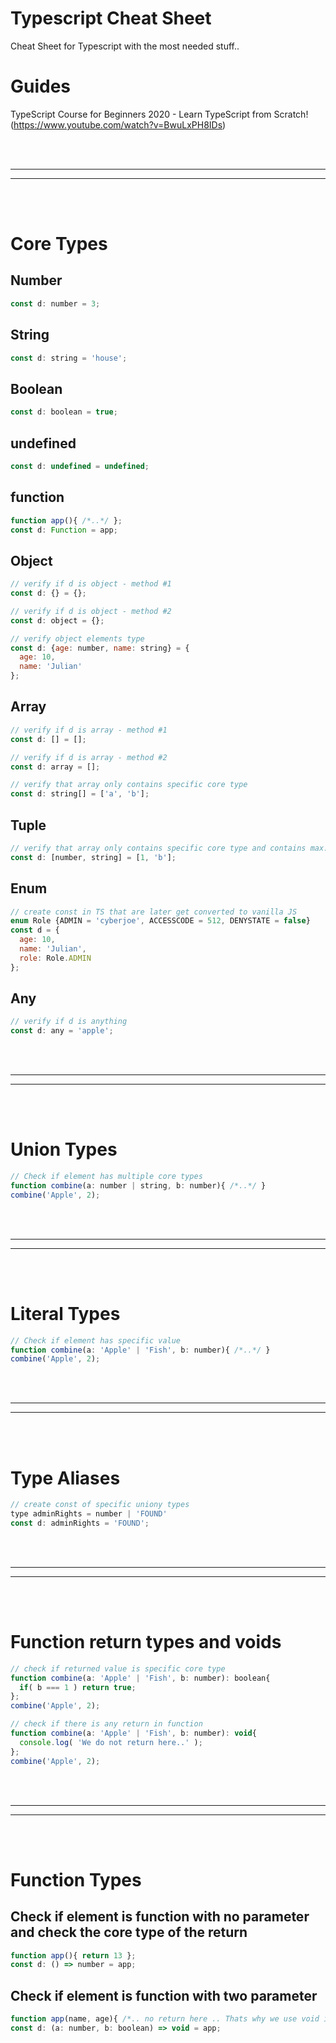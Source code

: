 # Typescript Cheat Sheet
Cheat Sheet for Typescript with the most needed stuff..

# Guides
TypeScript Course for Beginners 2020 - Learn TypeScript from Scratch! (https://www.youtube.com/watch?v=BwuLxPH8IDs)



<br />
<br />

____________________________________________________________
____________________________________________________________

<br />
<br />

# Core Types

## Number
```javascript
const d: number = 3;
```

## String
```javascript
const d: string = 'house';
```

## Boolean
```javascript
const d: boolean = true;
```

## undefined
```javascript
const d: undefined = undefined;
```


## function
```javascript
function app(){ /*..*/ };
const d: Function = app;
```

## Object
```javascript
// verify if d is object - method #1
const d: {} = {};

// verify if d is object - method #2
const d: object = {};

// verify object elements type
const d: {age: number, name: string} = {
  age: 10,
  name: 'Julian'
};
```

## Array
```javascript
// verify if d is array - method #1
const d: [] = [];

// verify if d is array - method #2
const d: array = [];

// verify that array only contains specific core type
const d: string[] = ['a', 'b'];
```

## Tuple
```javascript
// verify that array only contains specific core type and contains max. 2 elements.
const d: [number, string] = [1, 'b'];
```

## Enum
```javascript
// create const in TS that are later get converted to vanilla JS
enum Role {ADMIN = 'cyberjoe', ACCESSCODE = 512, DENYSTATE = false}
const d = {
  age: 10,
  name: 'Julian',
  role: Role.ADMIN
};
```

## Any
```javascript
// verify if d is anything
const d: any = 'apple';
```


<br />
<br />

____________________________________________________________
____________________________________________________________

<br />
<br />

# Union Types
```javascript
// Check if element has multiple core types
function combine(a: number | string, b: number){ /*..*/ }
combine('Apple', 2);
```



<br />
<br />

____________________________________________________________
____________________________________________________________

<br />
<br />

# Literal Types
```javascript
// Check if element has specific value
function combine(a: 'Apple' | 'Fish', b: number){ /*..*/ }
combine('Apple', 2);
```




<br />
<br />

____________________________________________________________
____________________________________________________________

<br />
<br />

# Type Aliases
```javascript
// create const of specific uniony types
type adminRights = number | 'FOUND'
const d: adminRights = 'FOUND';
```



<br />
<br />

____________________________________________________________
____________________________________________________________

<br />
<br />

# Function return types and voids
```javascript
// check if returned value is specific core type
function combine(a: 'Apple' | 'Fish', b: number): boolean{
  if( b === 1 ) return true;
};
combine('Apple', 2);

// check if there is any return in function
function combine(a: 'Apple' | 'Fish', b: number): void{
  console.log( 'We do not return here..' );
};
combine('Apple', 2);
```

<br />
<br />

____________________________________________________________
____________________________________________________________

<br />
<br />

# Function Types

## Check if element is function with no parameter and check the core type of the return
```javascript
function app(){ return 13 };
const d: () => number = app;
```

## Check if element is function with two parameter
```javascript
function app(name, age){ /*.. no return here .. Thats why we use void in this case!*/ };
const d: (a: number, b: boolean) => void = app;
```
